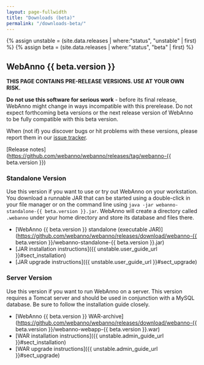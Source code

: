 ```yaml
---
layout: page-fullwidth
title: "Downloads (beta)"
permalink: "/downloads-beta/"
---
```


{% assign unstable = (site.data.releases | where:"status", "unstable" | first) %}
{% assign beta = (site.data.releases | where:"status", "beta" | first) %}

## WebAnno {{ beta.version }}

**THIS PAGE CONTAINS PRE-RELEASE VERSIONS. USE AT YOUR OWN RISK.**

**Do not use this software for serious work** - before its final release, WebAnno might change in
ways incompatible with this prerelease. Do not expect forthcoming beta versions or the next release
version of WebAnno to be fully compatible with this beta version.

When (not if) you discover bugs or hit problems with these versions, please report them in our [issue tracker](http://github.com/webanno/webanno/issues).

[Release notes](https://github.com/webanno/webanno/releases/tag/webanno-{{ beta.version }})

### Standalone Version

Use this version if you want to use or try out WebAnno on your workstation. You download a runnable
JAR that can be started using a double-click in your file manager or on the command line using
`java -jar webanno-standalone-{{ beta.version }}.jar`. WebAnno will create a directory called
`.webanno` under your home directory and store its database and files there.

* [WebAnno {{ beta.version }} standalone (executable JAR)](https://github.com/webanno/webanno/releases/download/webanno-{{ beta.version }}/webanno-standalone-{{ beta.version }}.jar)
* [JAR installation instructions]({{ unstable.user_guide_url }}#sect_installation) 
* [JAR upgrade instructions]({{ unstable.user_guide_url }}#sect_upgrade) 

### Server Version

Use this version if you want to run WebAnno on a server. This version requires a Tomcat server and
should be used in conjunction with a MySQL database. Be sure to follow the installation guide
closely.

* [WebAnno {{ beta.version }} WAR-archive](https://github.com/webanno/webanno/releases/download/webanno-{{ beta.version }}/webanno-webapp-{{ beta.version }}.war)
* [WAR installation instructions]({{ unstable.admin_guide_url }}#sect_installation)
* [WAR upgrade instructions]({{ unstable.admin_guide_url }}#sect_upgrade)

